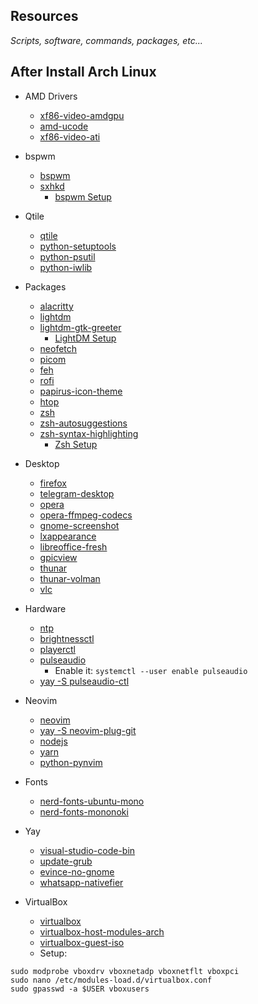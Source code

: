 ## Resources
*Scripts, software, commands, packages, etc...*

## After Install Arch Linux
- AMD Drivers
  - [xf86-video-amdgpu](https://archlinux.org/packages/extra/x86_64/xf86-video-amdgpu/)
  - [amd-ucode](https://archlinux.org/packages/core/any/amd-ucode/)
  - [xf86-video-ati](https://archlinux.org/packages/extra/x86_64/xf86-video-ati/)

- bspwm
  - [bspwm](https://archlinux.org/packages/community/x86_64/bspwm/)
  - [sxhkd](https://archlinux.org/packages/community/x86_64/sxhkd/)
    - [bspwm Setup](https://wiki.archlinux.org/title/Bspwm)

- Qtile
  - [qtile](https://archlinux.org/packages/community/x86_64/qtile/)
  - [python-setuptools](https://archlinux.org/packages/extra/any/python-setuptools/)
  - [python-psutil](https://archlinux.org/packages/community/x86_64/python-psutil/)
  - [python-iwlib](https://archlinux.org/packages/community/x86_64/python-iwlib/)

- Packages
  - [alacritty](https://archlinux.org/packages/community/x86_64/alacritty/)
  - [lightdm](https://archlinux.org/packages/extra/x86_64/lightdm/)
  - [lightdm-gtk-greeter](https://archlinux.org/packages/extra/x86_64/lightdm-gtk-greeter/)
    - [LightDM Setup](https://wiki.archlinux.org/title/LightDM#Greeter)
  - [neofetch](https://archlinux.org/packages/community/any/neofetch/)
  - [picom](https://archlinux.org/packages/community/x86_64/picom/)
  - [feh](https://archlinux.org/packages/extra/x86_64/feh/)
  - [rofi](https://archlinux.org/packages/community/x86_64/rofi/)
  - [papirus-icon-theme](https://archlinux.org/packages/community/any/papirus-icon-theme/)
  - [htop](https://archlinux.org/packages/extra/x86_64/htop/)
  - [zsh](https://archlinux.org/packages/extra/x86_64/zsh/)
  - [zsh-autosuggestions](https://archlinux.org/packages/community/any/zsh-autosuggestions/)
  - [zsh-syntax-highlighting](https://archlinux.org/packages/community/any/zsh-syntax-highlighting/)
    - [Zsh Setup](https://wiki.archlinux.org/title/Zsh#Making_Zsh_your_default_shell)

- Desktop
  - [firefox](https://archlinux.org/packages/extra/x86_64/firefox/)
  - [telegram-desktop](https://archlinux.org/packages/community/x86_64/telegram-desktop/)
  - [opera](https://archlinux.org/packages/community/x86_64/opera/)
  - [opera-ffmpeg-codecs](https://archlinux.org/packages/community/x86_64/opera-ffmpeg-codecs/)
  - [gnome-screenshot](https://archlinux.org/packages/extra/x86_64/gnome-screenshot/)
  - [lxappearance](https://archlinux.org/packages/community/x86_64/lxappearance/)
  - [libreoffice-fresh](https://archlinux.org/packages/extra/x86_64/libreoffice-fresh/)
  - [gpicview](https://archlinux.org/packages/community/x86_64/gpicview/)
  - [thunar](https://archlinux.org/packages/extra/x86_64/thunar/)
  - [thunar-volman](https://archlinux.org/packages/extra/x86_64/thunar-volman/)
  - [vlc](https://archlinux.org/packages/extra/x86_64/vlc/)

- Hardware
  - [ntp](https://archlinux.org/packages/extra/x86_64/ntp/)
  - [brightnessctl](https://archlinux.org/packages/community/x86_64/brightnessctl/)
  - [playerctl](https://archlinux.org/packages/community/x86_64/playerctl/)
  - [pulseaudio](https://archlinux.org/packages/extra/x86_64/pulseaudio/)
    - Enable it: `systemctl --user enable pulseaudio`
  - [yay -S pulseaudio-ctl](https://aur.archlinux.org/packages/pulseaudio-ctl/)

- Neovim
  - [neovim](https://archlinux.org/packages/community/x86_64/neovim/)
  - [yay -S neovim-plug-git](https://aur.archlinux.org/packages/neovim-plug-git)
  - [nodejs](https://archlinux.org/packages/community/x86_64/nodejs/)
  - [yarn](https://archlinux.org/packages/community/any/yarn/)
  - [python-pynvim](https://archlinux.org/packages/community/any/python-pynvim/)

- Fonts
  - [nerd-fonts-ubuntu-mono](https://aur.archlinux.org/packages/nerd-fonts-ubuntu-mono)
  - [nerd-fonts-mononoki](https://aur.archlinux.org/packages/nerd-fonts-mononoki)

- Yay
  - [visual-studio-code-bin](https://aur.archlinux.org/packages/visual-studio-code-bin)
  - [update-grub](https://aur.archlinux.org/packages/update-grub/)
  - [evince-no-gnome](https://aur.archlinux.org/packages/evince-no-gnome/)
  - [whatsapp-nativefier](https://aur.archlinux.org/packages/whatsapp-nativefier/)

- VirtualBox
  - [virtualbox](https://archlinux.org/packages/community/x86_64/virtualbox/)
  - [virtualbox-host-modules-arch](https://archlinux.org/packages/community/x86_64/virtualbox-host-modules-arch/)
  - [virtualbox-guest-iso](https://archlinux.org/packages/community/any/virtualbox-guest-iso/)
  - Setup:
```
sudo modprobe vboxdrv vboxnetadp vboxnetflt vboxpci
sudo nano /etc/modules-load.d/virtualbox.conf
sudo gpasswd -a $USER vboxusers
```
